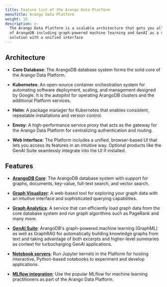 ```yaml
---
title: Feature list of the Arango Data Platform
menuTitle: Arango Data Platform
weight: 10
description: >-
  The Arango Data Platform is a scalable architecture that gets you all features
  of ArangoDB including graph-powered machine learning and GenAI as a single
  solution with a unified interface
---
```

## Architecture

- **Core Database**: The ArangoDB database system forms the solid core
  of the Arango Data Platform.

- **Kubernetes**: An open-source container orchestration system for automating
  software deployment, scaling, and management designed by Google. It is the
  autopilot for operating ArangoDB clusters and the additional Platform services.

- **Helm**: A package manager for Kubernetes that enables consistent, repeatable
  installations and version control.

- **Envoy**: A high-performance service proxy that acts as the gateway for the
  Arango Data Platform for centralizing authentication and routing.

- **Web interface**: The Platform includes a unified, browser-based UI that lets
  you access its features in an intuitive way. Optional products like the
  GenAI Suite seamlessly integrate into the UI if installed.

## Features

- [**ArangoDB Core**](../../arangodb/3.12/_index.md): The ArangoDB database system with support for
  graphs, documents, key-value, full-text search, and vector search.

- [**Graph Visualizer**](../graph-visualizer.md):
  A web-based tool for exploring your graph data with an intuitive interface and
  sophisticated querying capabilities.

- [**Graph Analytics**](../../gen-ai/graph-analytics.md):
  A service that can efficiently load graph data from the core database system
  and run graph algorithms such as PageRank and many more.

- [**GenAI Suite**](../../gen-ai/_index.md):
  ArangoDB's graph-powered machine learning (GraphML) as well as GraphRAG for
  automatically building knowledge graphs from text and taking advantage of both
  excerpts and higher-level summaries as context for turbocharging GenAI
  applications.

- [**Notebook servers**](../../gen-ai/notebook-servers.md):
  Run Jupyter kernels in the Platform for hosting interactive, Python-based
  notebooks to experiment and develop applications.

- [**MLflow integration**](../../gen-ai/services/mlflow.md):
  Use the popular MLflow for machine learning practitioners as part of the
  Arango Data Platform.
